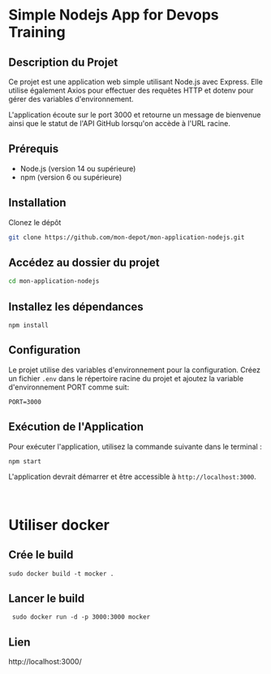 # Simple Nodejs App for Devops Training
## Description du Projet
Ce projet est une application web simple utilisant Node.js avec Express. Elle utilise également Axios pour effectuer des requêtes HTTP et dotenv pour gérer des variables d'environnement.

L'application écoute sur le port 3000 et retourne un message de bienvenue ainsi que le statut de l'API GitHub lorsqu'on accède à l'URL racine.

## Prérequis
- Node.js (version 14 ou supérieure)
- npm (version 6 ou supérieure)
## Installation
Clonez le dépôt

```bash
git clone https://github.com/mon-depot/mon-application-nodejs.git
````
## Accédez au dossier du projet

```bash
cd mon-application-nodejs
```
## Installez les dépendances
```
npm install
```
## Configuration
Le projet utilise des variables d'environnement pour la configuration. Créez un fichier `.env` dans le répertoire racine du projet et ajoutez la variable d'environnement PORT comme suit:

```
PORT=3000
```
## Exécution de l'Application
Pour exécuter l'application, utilisez la commande suivante dans le terminal :

```
npm start
```
L'application devrait démarrer et être accessible à `http://localhost:3000`.


<br>


# Utiliser docker 

## Crée le build
`sudo docker build -t mocker .`

## Lancer le build
` sudo docker run -d -p 3000:3000 mocker`

## Lien
http://localhost:3000/
